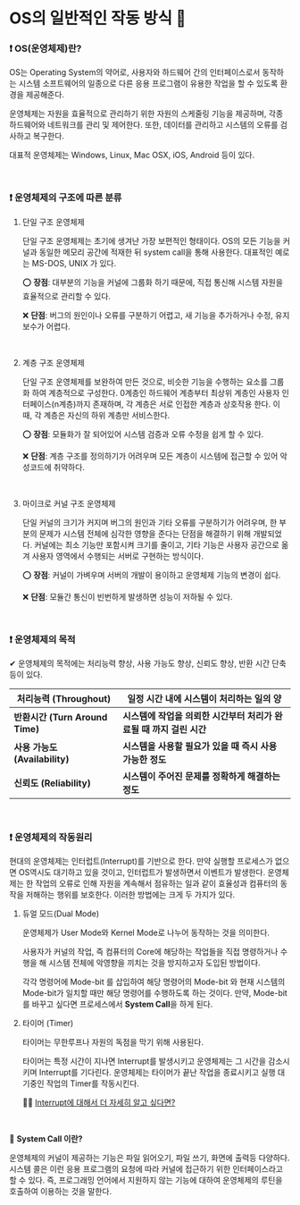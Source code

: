 # OS의 일반적인 작동 방식 🎈

### ❗ OS(운영체제)란?

OS는 Operating System의 약어로, 사용자와 하드웨어 간의 인터페이스로서 동작하는 시스템 소프트웨어의 일종으로 다른 응용 프로그램이 유용한 작업을 할 수 있도록 환경을 제공해준다.

운영체제는 자원을 효율적으로 관리하기 위한 자원의 스케줄링 기능을 제공하며, 각종 하드웨어와 네트워크를 관리 및 제어한다. 또한, 데이터를 관리하고 시스템의 오류를 검사하고 복구한다.

대표적 운영체제는 Windows, Linux, Mac OSX, iOS, Android 등이 있다.

<br/>

### ❗ 운영체제의 구조에 따른 분류

1. 단일 구조 운영체제

   단일 구조 운영체제는 초기에 생겨난 가장 보편적인 형태이다. OS의 모든 기능을 커널과 동일한 메모리 공간에 적재한 뒤 system call을 통해 사용한다. 대표적인 예로는 MS-DOS, UNIX 가 있다.

   ⭕ **장점**: 대부분의 기능을 커널에 그룹화 하기 때문에, 직접 통신해 시스템 자원을 효율적으로 관리할 수 있다.

   ❌ **단점**:  버그의 원인이나 오류를 구분하기 어렵고, 새 기능을 추가하거나 수정, 유지보수가 어렵다.

<br/>

2. 계층 구조 운영체제

   단일 구조 운영체제를 보완하여 만든 것으로, 비슷한 기능을 수행하는 요소를 그룹화 하여 계층적으로 구성한다.  0계층인 하드웨어 계층부터 최상위 계층인 사용자 인터페이스(n계층)까지 존재하며, 각 계층은 서로 인접한 계층과 상호작용 한다. 이 때, 각 계층은 자신의 하위 계층만 서비스한다.

   ⭕ **장점**: 모듈화가 잘 되어있어 시스템 검증과 오류 수정을 쉽게 할 수 있다.

   ❌ **단점**: 계층 구조를 정의하기가 어려우며 모든 계층이 시스템에 접근할 수 있어 악성코드에 취약하다.

<br/>

3. 마이크로 커널 구조 운영체제

   단일 커널의 크기가 커지며 버그의 원인과 기타 오류를 구분하기가 어려우며, 한 부분의 문제가 시스템 전체에 심각한 영향을 준다는 단점을 해결하기 위해 개발되었다. 커널에는 최소 기능만 포함시켜 크기를 줄이고, 기타 기능은 사용자 공간으로 옮겨 사용자 영역에서 수행되는 서버로 구현하는 방식이다.

   ⭕ **장점**: 커널이 가벼우며 서버의 개발이 용이하고 운영체제 기능의 변경이 쉽다.

   ❌ **단점**: 모듈간 통신이 빈번하게 발생하면 성능이 저하될 수 있다. 

<br/>

### ❗ 운영체제의 목적

✔ 운영체제의 목적에는 처리능력 향상, 사용 가능도 향상, 신뢰도 향상, 반환 시간 단축 등이 있다.

| 처리능력 (Throughout)           | **일정 시간 내에 시스템이 처리하는 일의 양**                 |
| ------------------------------- | ------------------------------------------------------------ |
| **반환시간 (Turn Around Time)** | **시스템에 작업을 의뢰한 시간부터 처리가 완료될 때 까지 걸린 시간** |
| **사용 가능도 (Availability)**  | **시스템을 사용할 필요가 있을 때 즉시 사용 가능한 정도**     |
| **신뢰도 (Reliability)**        | **시스템이 주어진 문제를 정확하게 해결하는 정도**            |

<br/>

### ❗ 운영체제의 작동원리

현대의 운영체제는 인터럽트(Interrupt)를 기반으로 한다. 만약 실행할 프로세스가 없으면 OS역시도 대기하고 있을 것이고, 인터럽트가 발생하면서 이벤트가 발생한다.  운영체제는 한 작업의 오류로 인해 자원을 계속해서 점유하는 일과 같이 효율성과 컴퓨터의 동작을 저해하는 행위를 보호한다. 이러한 방법에는 크게 두 가지가 있다.

1. 듀얼 모드(Dual Mode)

   운영체제가 User Mode와 Kernel Mode로 나누어 동작하는 것을 의미한다.

   사용자가 커널의 작업, 즉 컴퓨터의 Core에 해당하는 작업들을 직접 명령하거나 수행을 해 시스템 전체에 악영향을 끼치는 것을 방지하고자 도입된 방법이다.

   각각 명령어에 Mode-bit 를 삽입하여 해당 명령어의 Mode-bit 와 현재 시스템의 Mode-bit가 일치할 때만 해당 명령어를 수행하도록 하는 것이다. 만약, Mode-bit 를 바꾸고 싶다면 프로세스에서 **System Call**을 하게 된다.

2. 타이머 (Timer)

   타이머는 무한루프나 자원의 독점을 막기 위해 사용된다.

   타이머는 특정 시간이 지나면 Interrupt를 발생시키고 운영체제는 그 시간을 감소시키며 Interrupt를 기다린다. 운영체제는 타이머가 끝난 작업을 종료시키고 실행 대기중인 작업의 Timer를 작동시킨다.
   
   🙋‍♀️ [Interrupt에 대해서 더 자세히 알고 싶다면?](https://gyoogle.dev/blog/computer-science/operating-system/Interrupt.html)

<br/>

**🍉** **System Call 이란?**

운영체제의 커널이 제공하는 기능은 파일 읽어오기, 파일 쓰기, 화면에 출력등 다양하다. 시스템 콜은 이런 응용 프로그램의 요청에 따라 커널에 접근하기 위한 인터페이스라고 할 수 있다. 즉, 프로그래밍 언어에서 지원하지 않는 기능에 대하여 운영체제의 루틴을 호출하여 이용하는 것을 말한다.